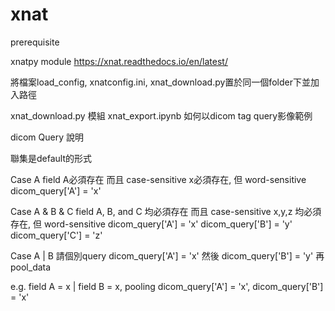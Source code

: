 # xnat


prerequisite

xnatpy module
https://xnat.readthedocs.io/en/latest/

將檔案load_config, xnatconfig.ini, xnat_download.py置於同一個folder下並加入路徑



xnat_download.py 模組
xnat_export.ipynb 如何以dicom tag query影像範例


dicom Query 說明

聯集是default的形式

Case A 
field A必須存在 而且 case-sensitive
x必須存在, 但 word-sensitive
dicom_query['A'] = 'x'


Case A & B & C
field A, B, and C 均必須存在 而且 case-sensitive
x,y,z 均必須存在, 但 word-sensitive
dicom_query['A'] = 'x'
dicom_query['B'] = 'y'
dicom_query['C'] = 'z'


Case A | B 
請個別query
dicom_query['A'] = 'x'
然後
dicom_query['B'] = 'y'
再pool_data

e.g. field A = x | field B = x, pooling dicom_query['A'] = 'x', dicom_query['B'] = 'x' 
